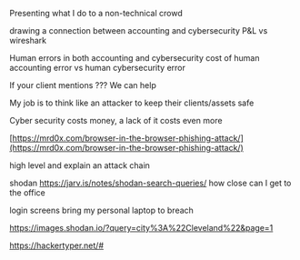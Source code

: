 Presenting what I do to a non-technical crowd
	

drawing a connection between accounting and cybersecurity
P&L vs wireshark

Human errors in both accounting and cybersecurity
	cost of human accounting error vs human cybersecurity error

If your client mentions ???
	We can help

My job is to think like an attacker to keep their clients/assets safe 

Cyber security costs money, a lack of it costs even more

[https://mrd0x.com/browser-in-the-browser-phishing-attack/](https://mrd0x.com/browser-in-the-browser-phishing-attack/)

high level and explain an attack chain

shodan
	https://jarv.is/notes/shodan-search-queries/
	how close can I get to the office
	
	
login screens
bring my personal laptop to breach 

https://images.shodan.io/?query=city%3A%22Cleveland%22&page=1



https://hackertyper.net/# 